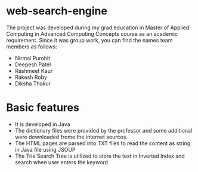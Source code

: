 # web-search-engine

The project was developed during my grad education in Master of Applied Computing in Advanced Computing Concepts course as an academic requirement. Since it was group work, you can find the names team members as follows:

* Nirmal Purohit
* Deepesh Patel
* Rashmeet Kaur
* Rakesh Roby
* Diksha Thakur

# Basic features

* It is developed in Java
* The dictionary files were provided by the professor and some additional were downloaded frome the internet sources.
* The HTML pages are parsed into TXT files to read the content as string in Java file using JSOUP
* The Trie Search Tree is utilized to store the text in Inverted Index and search when user enters the keyword
